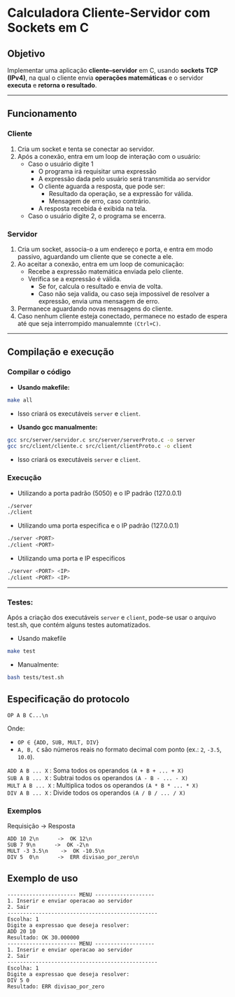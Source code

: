 # Calculadora Cliente-Servidor com Sockets em C

## Objetivo
Implementar uma aplicação **cliente–servidor** em C, usando **sockets TCP (IPv4)**, na qual o cliente envia **operações matemáticas** e o servidor **executa** e **retorna o resultado**.<br>

---
## Funcionamento
### Cliente
1. Cria um socket e tenta se conectar ao servidor.
2. Após a conexão, entra em um loop de interação com o usuário:
    - Caso o usuário digite 1
        - O programa irá requisitar uma expressão
        - A expressão dada pelo usuário será transmitida ao servidor
        - O cliente aguarda a resposta, que pode ser:
            - Resultado da operação, se a expressão for válida.
            - Mensagem de erro, caso contrário. 
        - A resposta recebida é exibida na tela.
    - Caso o usuário digite 2, o programa se encerra.
### Servidor
1. Cria um socket, associa-o a um endereço e porta, e entra em modo passivo, aguardando um cliente que se conecte a ele.
2. Ao aceitar a conexão, entra em um loop de comunicação:
    - Recebe a expressão matemática enviada pelo cliente.
    - Verifica se a expressão é válida.
        - Se for, calcula o resultado e envia de volta.
        - Caso não seja valida, ou caso seja impossivel de resolver a expressão, envia uma mensagem de erro.
3. Permanece aguardando novas mensagens do cliente.
4. Caso nenhum cliente esteja conectado, permanece no estado de espera até que seja interrompido manualemnte `(Ctrl+C)`.
---
## Compilação e execução
### Compilar o código
- **Usando makefile:** 
```bash 
make all
```
- Isso criará os executáveis `server` e `client`.

- **Usando gcc manualmente:**
``` bash
gcc src/server/servidor.c src/server/serverProto.c -o server
gcc src/client/cliente.c src/client/clientProto.c -o client
```
- Isso criará os executáveis `server` e `client`.

### Execução
- Utilizando a porta padrão (5050) e o IP padrão (127.0.0.1)
``` bash
./server
./client
```
- Utilizando uma porta especifica e o IP padrão (127.0.0.1)
``` bash
./server <PORT>
./client <PORT>
```
- Utilizando uma porta e IP especificos
```bash
./server <PORT> <IP>
./client <PORT> <IP>
```

---
### Testes:
Após a criação dos executáveis `server` e `client`, pode-se usar o arquivo test.sh, que contém alguns testes automatizados.
- Usando makefile
``` bash
make test
```
- Manualmente:
``` bash
bash tests/test.sh
```

## Especificação do protocolo
```
OP A B C...\n
```
Onde:
- `OP ∈ {ADD, SUB, MULT, DIV}`
- `A, B, C` são números reais no formato decimal com ponto (ex.: `2`, `-3.5`, `10.0`).

`ADD A B ... X` : Soma todos os operandos `(A + B + ... + X)` <br>
`SUB A B ... X` : Subtrai todos os operandos `(A - B - ... - X)` <br>
`MULT A B ... X` : Multiplica todos os operandos `(A * B * ... * X)` <br>
`DIV A B ... X` : Divide todos os operandos `(A / B / ... / X)` <br>

### Exemplos
Requisição → Resposta
```
ADD 10 2\n      ->  OK 12\n
SUB 7 9\n      ->  OK -2\n
MULT -3 3.5\n    ->  OK -10.5\n
DIV 5  0\n      ->  ERR divisao_por_zero\n
```

## Exemplo de uso
```
---------------------- MENU -------------------
1. Inserir e enviar operacao ao servidor
2. Sair
------------------------------------------------
Escolha: 1
Digite a expressao que deseja resolver:
ADD 20 10
Resultado: OK 30.000000
---------------------- MENU -------------------
1. Inserir e enviar operacao ao servidor
2. Sair
------------------------------------------------
Escolha: 1
Digite a expressao que deseja resolver:
DIV 5 0
Resultado: ERR divisao_por_zero
```
